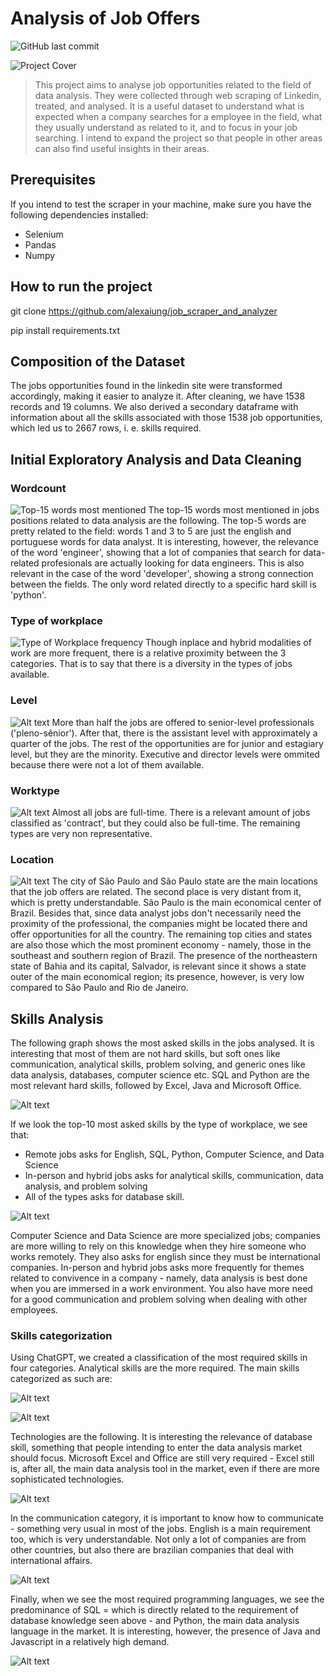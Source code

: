 # Analysis of Job Offers

![GitHub last commit](https://img.shields.io/github/last-commit/alexaiung/job_scraper_and_analyzer)

![Project Cover](https://source.unsplash.com/featured/1280x720)

> This project aims to analyse job opportunities related to the field of data analysis. They were collected through web scraping of Linkedin, treated, and analysed. It is a useful dataset to understand what is expected when a company searches for a employee in the field, what they usually understand as related to it, and to focus in your job searching. I intend to expand the project so that people in other areas can also find useful insights in their areas.

## Prerequisites
If you intend to test the scraper in your machine, make sure you have the following dependencies installed:
- Selenium
- Pandas
- Numpy

## How to run the project
git clone https://github.com/alexaiung/job_scraper_and_analyzer

pip install requirements.txt

## Composition of the Dataset
The jobs opportunities found in the linkedin site were transformed accordingly, making it easier to analyze it. After cleaning, we have 1538 records and 19 columns. We also derived a secondary dataframe with information about all the skills associated with those 1538 job opportunities, which led us to 2667 rows, i. e. skills required.

## Initial Exploratory Analysis and Data Cleaning

### Wordcount
![Top-15 words most mentioned](<../images/top-15 words.png>)
The top-15 words most mentioned in jobs positions related to data analysis are the following. The top-5 words are pretty related to the field: words 1 and 3 to 5 are just the english and portuguese words for data analyst. It is interesting, however, the relevance of the word 'engineer', showing that a lot of companies that search for data-related profesionals are actually looking for data engineers. This is also relevant in the case of the word 'developer', showing a strong connection between the fields. The only word related directly to a specific hard skill is 'python'.

### Type of workplace
![Type of Workplace frequency](<../images/type_workplace.png>)
Though inplace and hybrid modalities of work are more frequent, there is a relative proximity between the 3 categories. That is to say that there is a diversity in the types of jobs available.

### Level
![Alt text](../images/level.png)
More than half the jobs are offered to senior-level professionals ('pleno-sênior'). After that, there is the assistant level with approximately a quarter of the jobs. The rest of the opportunities are for junior and estagiary level, but they are the minority. Executive and director levels were ommited because there were not a lot of them available.

### Worktype
![Alt text](../images/worktype.png)
Almost all jobs are full-time. There is a relevant amount of jobs classified as 'contract', but they could also be full-time. The remaining types are very non representative.

### Location
![Alt text](../images/city_state_general.png)
The city of São Paulo and São Paulo state are the main locations that the job offers are related. The second place is very distant from it, which is pretty understandable. São Paulo is the main economical center of Brazil. Besides that, since data analyst jobs don't necessarily need the proximity of the professional, the companies might be located there and offer opportunities for all the country. The remaining top cities and states are also those which the most prominent economy - namely, those in the southeast and southern region of Brazil. The presence of the northeastern state of Bahia and its capital, Salvador, is relevant since it shows a state outer of the main economical region; its presence, however, is very low compared to São Paulo and Rio de Janeiro.

## Skills Analysis

The following graph shows the most asked skills in the jobs analysed. It is interesting that most of them are not hard skills, but soft ones like communication, analytical skills, problem solving, and generic ones like data analysis, databases, computer science etc. SQL and Python are the most relevant hard skills, followed by Excel, Java and Microsoft Office.

![Alt text](../images/skills.png)

If we look the top-10 most asked skills by the type of workplace, we see that:
- Remote jobs asks for English, SQL, Python, Computer Science, and Data Science
- In-person and hybrid jobs asks for analytical skills, communication, data analysis, and problem solving
- All of the types asks for database skill.

![Alt text](<../images/top-10 skills type_workplace.png>)

Computer Science and Data Science are more specialized jobs; companies are more willing to rely on this knowledge when they hire someone who works remotely. They also asks for english since they must be international companies. In-person and hybrid jobs asks more frequently for themes related to convivence in a company - namely, data analysis is best done when you are immersed in a work environment. You also have more need for a good communication and problem solving when dealing with other employees.

### Skills categorization

Using ChatGPT, we created a classification of the most required skills in four categories.
Analytical skills are the more required. The main skills categorized as such are:

![Alt text](<../images/skills by category.png>)

![Alt text](../images/skill_category_habilidades_analiticas.png)

Technologies are the following. It is interesting the relevance of database skill, something that people intending to enter the data analysis market should focus. Microsoft Excel and Office are still very required - Excel still is, after all, the main data analysis tool in the market, even if there are more sophisticated technologies.

![Alt text](../images/skill_category_tecnologias.png)

In the communication category, it is important to know how to communicate - something very usual in most of the jobs. English is a main requirement too, which is very understandable. Not only a lot of companies are from other countries, but also there are brazilian companies that deal with international affairs.

![Alt text](../images/skill_category_comunicacao.png)

Finally, when we see the most required programming languages, we see the predominance of SQL = which is directly related to the requirement of database knowledge seen above - and Python, the main data analysis language in the market. It is interesting, however, the presence of Java and Javascript in a relatively high demand.

![Alt text](../images/skill_category_linguagens.png)
